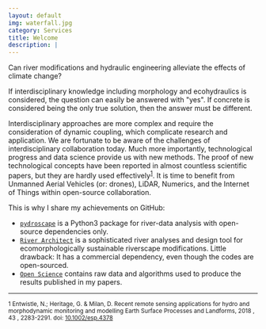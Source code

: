 ```yaml
---
layout: default
img: waterfall.jpg
category: Services
title: Welcome
description: |
---
```


Can river modifications and hydraulic engineering alleviate the effects of climate change?

If interdisciplinary knowledge including morphology and ecohydraulics is considered, the question can easily be answered with "yes". If concrete is considered being the only true solution, then the answer must be different.

Interdisciplinary approaches are more complex and require the consideration of dynamic coupling, which complicate research and application. We are fortunate to be aware of the challenges of interdisciplinary collaboration today. Much more importantly, technological progress and data science provide us with new methods. The proof of new technological concepts have been reported in almost countless scientific papers, but they are hardly used effectively<sup>[1](#entwistle18)</sup>. 
It is time to benefit from Unmanned Aerial Vehicles (or: drones), LiDAR, Numerics, and the Internet of Things within open-source collaboration.

This is why I share my achievements on GitHub:

 - [`pydroscape`](https://sschwindt.github.io/pydroscape/) is a Python3 package for river-data analysis with open-source dependencies only.
 - [`River Architect`](https://riverarchitect.github.io/) is a sophisticated river analyses and design tool for ecomorphologically sustainable riverscape modifications. Little drawback: It has a commercial dependency, even though the codes are open-sourced.
 - [`Open Science`](https://sschwindt.github.io/OpenScience/) contains raw data and algorithms used to produce the results published in my papers.



***
<sub><a name="entwistle18"></a>1 Entwistle, N.; Heritage, G. & Milan, D. Recent remote sensing applications for hydro and morphodynamic monitoring and modelling Earth Surface Processes and Landforms, 2018 , 43 , 2283-2291. doi: [10.1002/esp.4378](https://onlinelibrary.wiley.com/doi/abs/10.1002/esp.4378)</sub>
